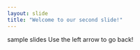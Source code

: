 ```yaml
---
layout: slide
title: "Welcome to our second slide!"
---
```

sample slides
Use the left arrow to go back!

